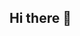 ## Hi there 👋

<!--
 I am Shivani Bhat, a creative and optimistic engineering student!
 I'm driven and passionate and I love to learn about new technologies!
 I believe that exposure to variety can help me to unlock and unleash my full potential! 🔥🔥
 I want to be a problem solver for the society and be self sufficient in end-to-end product development!
 
 My tech Stack:
 Core Languages: Embedded C, Micropython, Verilog, SystemVerilog
 Programming Languages: C, C++, Java, Python
 Scripting Languages: TCL, Tk, Bash, Python
 Core Skills: Embedded System Design, Firmware Development, PCB Design, FPGA Design and Programming,SOC and ASIC Design, Soldering, Analog and Digital Circuit Design, Computer Architecture
 Frontend: React, Flutter, Next.js
 Backend: Express, Node
 Databases: MongoDB,PostGreSQL
 Cloud: AWS, Firebase, Google Cloud Platform
 Design Software: Canva, Adobe Express, Figma, Webflow
 
-->
